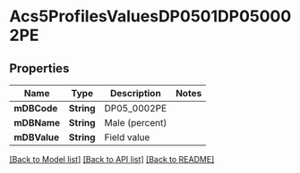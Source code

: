# Acs5ProfilesValuesDP0501DP050002PE

## Properties
Name | Type | Description | Notes
------------ | ------------- | ------------- | -------------
**mDBCode** | **String** | DP05_0002PE | 
**mDBName** | **String** | Male (percent) | 
**mDBValue** | **String** | Field value | 

[[Back to Model list]](../README.md#documentation-for-models) [[Back to API list]](../README.md#documentation-for-api-endpoints) [[Back to README]](../README.md)



